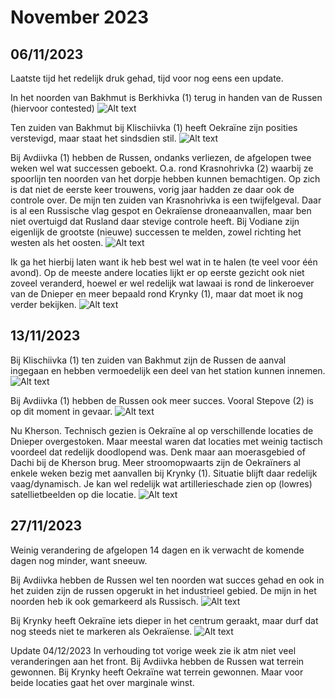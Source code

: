 # November 2023

## 06/11/2023

Laatste tijd het redelijk druk gehad, tijd voor nog eens een update.

In het noorden van Bakhmut is Berkhivka (1) terug in handen van de Russen (hiervoor contested)
![Alt text](2023-11-Media/20231106a.png)

Ten zuiden van Bakhmut bij Klischiivka (1) heeft Oekraïne zijn posities verstevigd, maar staat het sindsdien stil.
![Alt text](2023-11-Media/20231106b.png)

Bij Avdiivka (1) hebben de Russen, ondanks verliezen, de afgelopen twee weken wel wat successen geboekt. O.a. rond Krasnohrivka (2) waarbij ze spoorlijn ten noorden van het dorpje hebben kunnen bemachtigen. Op zich is dat niet de eerste keer trouwens, vorig jaar hadden ze daar ook de controle over. De mijn ten zuiden van Krasnohrivka is een twijfelgeval. Daar is al een Russische vlag gespot en Oekraïense droneaanvallen, maar ben niet overtuigd dat Rusland daar stevige controle heeft. Bij Vodiane zijn eigenlijk de grootste (nieuwe) successen te melden, zowel richting het westen als het oosten.
![Alt text](2023-11-Media/20231106c.png)

Ik ga het hierbij laten want ik heb best wel wat in te halen (te veel voor één avond). Op de meeste andere locaties lijkt er op eerste gezicht ook niet zoveel veranderd, hoewel er wel redelijk wat lawaai is rond de linkeroever van de Dnieper en meer bepaald rond Krynky (1), maar dat moet ik nog verder bekijken.
![Alt text](2023-11-Media/20231106d.png)

## 13/11/2023

Bij Klischiivka (1) ten zuiden van Bakhmut zijn de Russen de aanval ingegaan en hebben vermoedelijk een deel van het station kunnen innemen.
![Alt text](2023-11-Media/20231113a.png)

Bij Avdiivka (1) hebben de Russen ook meer succes. Vooral Stepove (2) is op dit moment in gevaar.
![Alt text](2023-11-Media/20231113b.png)

Nu Kherson. Technisch gezien is Oekraïne al op verschillende locaties de Dnieper overgestoken. Maar meestal waren dat locaties met weinig tactisch voordeel dat redelijk doodlopend was. Denk maar aan moerasgebied of Dachi bij de Kherson brug. Meer stroomopwaarts zijn de Oekraïners al enkele weken bezig met aanvallen bij Krynky (1). Situatie blijft daar redelijk vaag/dynamisch. Je kan wel redelijk wat artillerieschade zien op (lowres) satellietbeelden op die locatie.
![Alt text](2023-11-Media/20231113c.png)

## 27/11/2023

Weinig verandering de afgelopen 14 dagen en ik verwacht de komende dagen nog minder, want sneeuw.

Bij Avdiivka hebben de Russen wel ten noorden wat succes gehad en ook in het zuiden zijn de russen opgerukt in het industrieel gebied. De mijn in het noorden heb ik ook gemarkeerd als Russisch.
![Alt text](2023-11-Media/20231127a.png)

Bij Krynky heeft Oekraïne iets dieper in het centrum geraakt, maar durf dat nog steeds niet te markeren als Oekraïense.
![Alt text](2023-11-Media/20231127b.png)

Update 04/12/2023
In verhouding tot vorige week zie ik atm niet veel veranderingen aan het front. Bij Avdiivka hebben de Russen wat terrein gewonnen. Bij Krynky heeft Oekraïne wat terrein gewonnen. Maar voor beide locaties gaat het over marginale winst.
